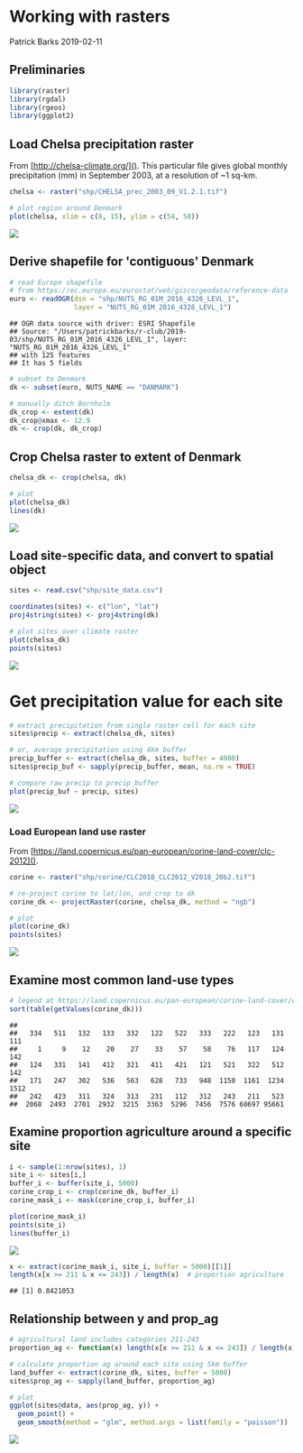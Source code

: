 Working with rasters
================
Patrick Barks
2019-02-11

Preliminaries
-------------

``` r
library(raster)
library(rgdal)
library(rgeos)
library(ggplot2)
```

Load Chelsa precipitation raster
--------------------------------

From [http://chelsa-climate.org/](). This particular file gives global monthly precipitation (mm) in September 2003, at a resolution of ~1 sq-km.

``` r
chelsa <- raster("shp/CHELSA_prec_2003_09_V1.2.1.tif")

# plot region around Denmark
plot(chelsa, xlim = c(8, 15), ylim = c(54, 58))
```

![](patrick-rasters_files/figure-markdown_github/unnamed-chunk-2-1.png)

Derive shapefile for 'contiguous' Denmark
-----------------------------------------

``` r
# read Europe shapefile
# from https://ec.europa.eu/eurostat/web/gisco/geodata/reference-data
euro <- readOGR(dsn = "shp/NUTS_RG_01M_2016_4326_LEVL_1",
                layer = "NUTS_RG_01M_2016_4326_LEVL_1")
```

    ## OGR data source with driver: ESRI Shapefile 
    ## Source: "/Users/patrickbarks/r-club/2019-03/shp/NUTS_RG_01M_2016_4326_LEVL_1", layer: "NUTS_RG_01M_2016_4326_LEVL_1"
    ## with 125 features
    ## It has 5 fields

``` r
# subset to Denmark
dk <- subset(euro, NUTS_NAME == "DANMARK")

# manually ditch Bornholm
dk_crop <- extent(dk)
dk_crop@xmax <- 12.9
dk <- crop(dk, dk_crop)
```

Crop Chelsa raster to extent of Denmark
---------------------------------------

``` r
chelsa_dk <- crop(chelsa, dk)

# plot
plot(chelsa_dk)
lines(dk)
```

![](patrick-rasters_files/figure-markdown_github/unnamed-chunk-4-1.png)

Load site-specific data, and convert to spatial object
------------------------------------------------------

``` r
sites <- read.csv("shp/site_data.csv")

coordinates(sites) <- c("lon", "lat")
proj4string(sites) <- proj4string(dk)

# plot sites over climate raster
plot(chelsa_dk)
points(sites)
```

![](patrick-rasters_files/figure-markdown_github/unnamed-chunk-5-1.png)

Get precipitation value for each site
=====================================

``` r
# extract precipitation from single raster cell for each site
sites$precip <- extract(chelsa_dk, sites)

# or, average precipitation using 4km buffer
precip_buffer <- extract(chelsa_dk, sites, buffer = 4000)
sites$precip_buf <- sapply(precip_buffer, mean, na.rm = TRUE)

# compare raw precip to precip_buffer
plot(precip_buf ~ precip, sites)
```

![](patrick-rasters_files/figure-markdown_github/unnamed-chunk-6-1.png)

### Load European land use raster

From [https://land.copernicus.eu/pan-european/corine-land-cover/clc-2012]().

``` r
corine <- raster("shp/corine/CLC2018_CLC2012_V2018_20b2.tif")

# re-project corine to lat/lon, and crop to dk
corine_dk <- projectRaster(corine, chelsa_dk, method = "ngb")

# plot 
plot(corine_dk)
points(sites)
```

![](patrick-rasters_files/figure-markdown_github/unnamed-chunk-7-1.png)

Examine most common land-use types
----------------------------------

``` r
# legend at https://land.copernicus.eu/pan-european/corine-land-cover/clc-2012
sort(table(getValues(corine_dk)))
```

    ## 
    ##   334   511   132   133   332   122   522   333   222   123   131   111 
    ##     1     9    12    20    27    33    57    58    76   117   124   142 
    ##   124   331   141   412   321   411   421   121   521   322   512   142 
    ##   171   247   302   536   563   628   733   948  1150  1161  1234  1512 
    ##   242   423   311   324   313   231   112   312   243   211   523 
    ##  2068  2493  2701  2932  3215  3363  5296  7456  7576 60697 95661

Examine proportion agriculture around a specific site
-----------------------------------------------------

``` r
i <- sample(1:nrow(sites), 1)
site_i <- sites[i,]
buffer_i <- buffer(site_i, 5000)
corine_crop_i <- crop(corine_dk, buffer_i)
corine_mask_i <- mask(corine_crop_i, buffer_i)

plot(corine_mask_i)
points(site_i)
lines(buffer_i)
```

![](patrick-rasters_files/figure-markdown_github/unnamed-chunk-9-1.png)

``` r
x <- extract(corine_mask_i, site_i, buffer = 5000)[[1]]
length(x[x >= 211 & x <= 243]) / length(x)  # proportion agriculture
```

    ## [1] 0.8421053

Relationship between y and prop\_ag
-----------------------------------

``` r
# agricultural land includes categories 211-243
proportion_ag <- function(x) length(x[x >= 211 & x <= 243]) / length(x)

# calculate proportion ag around each site using 5km buffer
land_buffer <- extract(corine_dk, sites, buffer = 5000)
sites$prop_ag <- sapply(land_buffer, proportion_ag)

# plot
ggplot(sites@data, aes(prop_ag, y)) +
  geom_point() +
  geom_smooth(method = "glm", method.args = list(family = "poisson"))
```

![](patrick-rasters_files/figure-markdown_github/unnamed-chunk-10-1.png)
